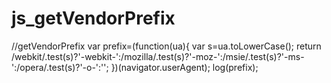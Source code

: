 # js_getVendorPrefix
//getVendorPrefix
var prefix=(function(ua){
 var s=ua.toLowerCase();
 return /webkit/.test(s)?'-webkit-':/mozilla/.test(s)?'-moz-':/msie/.test(s)?'-ms-':/opera/.test(s)?'-o-':'';
})(navigator.userAgent);
log(prefix);

